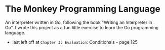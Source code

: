 # The Monkey Programming Language
An interpreter written in Go, following the book "Writing an Interpreter in Go". I wrote this project as a fun little exercise to learn the Go programming language.

* last left off at `Chapter 3: Evaluation`: Conditionals - page 125